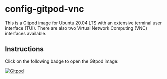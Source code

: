 # config-gitpod-vnc
This is a Gitpod image for Ubuntu 20.04 LTS with an extensive terminal user interface (TUI). There are also two Virtual Network Computing (VNC) interfaces available.
## Instructions  
Click on the following badge to open the Gitpod image:

[![Gitpod](https://gitpod.io/button/open-in-gitpod.svg)](https://gitpod.io/#https://github.com/novaTopFlex/config-gitpod-vnc-plus/)
